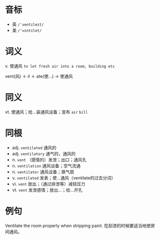 # 音标

- 英 `/ˈventɪleɪt/`
- 美 `/'vɛntɪlet/`

# 词义

v. 使通风
`to let fresh air into a room, building etc`



vent(风) ＋ il ＋ ate(使…) → 使通风

# 同义

vt. 使通风；给…装通风设备；宣布
`air` `bill`

# 同根

- adj. `ventilated` 通风的
- adj. `ventilatory` 通气的，通风的
- n. `vent` （感情的）发泄；出口；通风孔
- n. `ventilation` 通风设备；空气流通
- n. `ventilator` 通风设备；换气扇
- v. `ventilated` 发表；使…通风（ventilate的过去分词）
- vi. `vent` 放出；（通过排泄等）减轻压力
- vt. `vent` 发泄感情；放出…；给…开孔

# 例句

Ventilate the room properly when stripping paint.
在刮漆的时候要适当地使房间通风。


